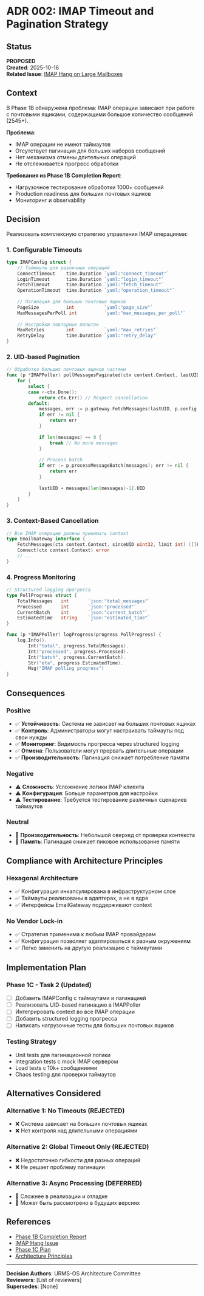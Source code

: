 # ADR 002: IMAP Timeout and Pagination Strategy

## Status
**PROPOSED**  
**Created**: 2025-10-16  
**Related Issue**: [IMAP Hang on Large Mailboxes](../issues/2025-10-16_imap_hang_large_mailboxes.md)

## Context
В Phase 1B обнаружена проблема: IMAP операции зависают при работе с почтовыми ящиками, содержащими большое количество сообщений (2545+).

**Проблема**: 
- IMAP операции не имеют таймаутов
- Отсутствует пагинация для больших наборов сообщений
- Нет механизма отмены длительных операций
- Не отслеживается прогресс обработки

**Требования из Phase 1B Completion Report**:
- Нагрузочное тестирование обработки 1000+ сообщений
- Production readiness для больших почтовых ящиков
- Мониторинг и observability

## Decision
Реализовать комплексную стратегию управления IMAP операциями:

### 1. Configurable Timeouts
```go
type IMAPConfig struct {
    // Таймауты для различных операций
    ConnectTimeout    time.Duration `yaml:"connect_timeout"`
    LoginTimeout      time.Duration `yaml:"login_timeout"`
    FetchTimeout      time.Duration `yaml:"fetch_timeout"`
    OperationTimeout  time.Duration `yaml:"operation_timeout"`
    
    // Пагинация для больших почтовых ящиков
    PageSize          int           `yaml:"page_size"`
    MaxMessagesPerPoll int          `yaml:"max_messages_per_poll"`
    
    // Настройки повторных попыток
    MaxRetries        int           `yaml:"max_retries"`
    RetryDelay        time.Duration `yaml:"retry_delay"`
}
```

### 2. UID-based Pagination
```go
// Обработка больших почтовых ящиков частями
func (p *IMAPPoller) pollMessagesPaginated(ctx context.Context, lastUID uint32) error {
    for {
        select {
        case <-ctx.Done():
            return ctx.Err() // Respect cancellation
        default:
            messages, err := p.gateway.FetchMessages(lastUID, p.config.PageSize)
            if err != nil {
                return err
            }
            
            if len(messages) == 0 {
                break // No more messages
            }
            
            // Process batch
            if err := p.processMessageBatch(messages); err != nil {
                return err
            }
            
            lastUID = messages[len(messages)-1].UID
        }
    }
}
```

### 3. Context-Based Cancellation
```go
// Все IMAP операции должны принимать context
type EmailGateway interface {
    FetchMessages(ctx context.Context, sinceUID uint32, limit int) ([]EmailMessage, error)
    Connect(ctx context.Context) error
    // ...
}
```

### 4. Progress Monitoring
```go
// Structured logging прогресса
type PollProgress struct {
    TotalMessages   int       `json:"total_messages"`
    Processed       int       `json:"processed"`
    CurrentBatch    int       `json:"current_batch"`
    EstimatedTime   string    `json:"estimated_time"`
}

func (p *IMAPPoller) logProgress(progress PollProgress) {
    log.Info().
        Int("total", progress.TotalMessages).
        Int("processed", progress.Processed).
        Int("batch", progress.CurrentBatch).
        Str("eta", progress.EstimatedTime).
        Msg("IMAP polling progress")
}
```

## Consequences

### Positive
- ✅ **Устойчивость**: Система не зависает на больших почтовых ящиках
- ✅ **Контроль**: Администраторы могут настраивать таймауты под свои нужды
- ✅ **Мониторинг**: Видимость прогресса через structured logging
- ✅ **Отмена**: Пользователи могут прервать длительные операции
- ✅ **Производительность**: Пагинация снижает потребление памяти

### Negative
- ⚠️ **Сложность**: Усложнение логики IMAP клиента
- ⚠️ **Конфигурация**: Больше параметров для настройки
- ⚠️ **Тестирование**: Требуется тестирование различных сценариев таймаутов

### Neutral
- 🔄 **Производительность**: Небольшой оверхед от проверки контекста
- 🔄 **Память**: Пагинация снижает пиковое использование памяти

## Compliance with Architecture Principles

### Hexagonal Architecture
- ✅ Конфигурация инкапсулирована в инфраструктурном слое
- ✅ Таймауты реализованы в адаптерах, а не в ядре
- ✅ Интерфейсы EmailGateway поддерживают context

### No Vendor Lock-in
- ✅ Стратегия применима к любым IMAP провайдерам
- ✅ Конфигурация позволяет адаптироваться к разным окружениям
- ✅ Легко заменить на другую реализацию с таймаутами

## Implementation Plan

### Phase 1C - Task 2 (Updated)
- [ ] Добавить IMAPConfig с таймаутами и пагинацией
- [ ] Реализовать UID-based пагинацию в IMAPPoller
- [ ] Интегрировать context во все IMAP операции
- [ ] Добавить structured logging прогресса
- [ ] Написать нагрузочные тесты для больших почтовых ящиков

### Testing Strategy
- Unit tests для пагинационной логики
- Integration tests с mock IMAP сервером
- Load tests с 10k+ сообщениями
- Chaos testing для проверки таймаутов

## Alternatives Considered

### Alternative 1: No Timeouts (REJECTED)
- ❌ Система зависает на больших почтовых ящиках
- ❌ Нет контроля над длительными операциями

### Alternative 2: Global Timeout Only (REJECTED)  
- ❌ Недостаточно гибкости для разных операций
- ❌ Не решает проблему пагинации

### Alternative 3: Async Processing (DEFERRED)
- 🔶 Сложнее в реализации и отладке
- 🔶 Может быть рассмотрено в будущих версиях

## References
- [Phase 1B Completion Report](../reports/2025-10-16_email_module_phase1b_completion.md)
- [IMAP Hang Issue](../issues/2025-10-16_imap_hang_large_mailboxes.md)
- [Phase 1C Plan](../plans/PHASE_1C_PLAN.md)
- [Architecture Principles](../../specifications/ARCHITECTURE_PRINCIPLES.md)

---
**Decision Authors**: URMS-OS Architecture Committee  
**Reviewers**: [List of reviewers]  
**Supersedes**: [None]
